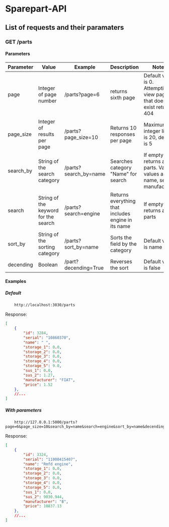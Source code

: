 # Sparepart-API

## List of requests and their paramaters

### GET /parts
#### Parameters
| Parameter | Value | Example | Description | Notes | 
| ----------- | ----------- | ----------- | ----------- | ----------- |
| page | Integer of page number | /parts?page=6 | returns sixth page | Default value is 0. Attempting to view page that doesn't exist returns 404 |
| page_size | Integer of results per page | /parts?page_size=10 | Returns 10 responses per page | Maximum integer limit is 20, default is 5 |
| search_by | String of the search category | /parts?search_by=name | Searches category "Name" for search | If empty returns all parts. Valid values are name, serial, manufacturer |
| search | String of the keyword for the search | /parts?search=engine | Returns everything that includes engine in its name | If empty returns all parts |
| sort_by | String of the sorting category  | /parts?sort_by=name  | Sorts the field by the category | Default value is name |
| decending | Boolean  | /part?decending=True | Reverses the sort | Default value is false |

#### Examples

##### Default
        http://localhost:3030/parts
Response:
```json
[
    {
        "id": 3284,
        "serial": "10860370",
        "name": " ",
        "storage_1": 0.0,
        "storage_2": 0.0,
        "storage_3": 0.0,
        "storage_4": 0.0,
        "storage_5": 9.0,
        "sus_1": 0.0,
        "sus_2": 1.27,
        "manufacturer": "FIAT",
        "price": 1.52
    },
    //...
]
```

##### With parameters
        http://127.0.0.1:5000/parts?page=6&page_size=10&search_by=name&search=engine&sort_by=name&decending=True
Response:
```json
[
    {
        "id": 3324,
        "serial": "11000415407",
        "name": "Rmfd engine",
        "storage_1": 0.0,
        "storage_2": 0.0,
        "storage_3": 0.0,
        "storage_4": 0.0,
        "storage_5": 0.0,
        "sus_1": 0.0,
        "sus_2": 9030.944,
        "manufacturer": "B",
        "price": 10837.13
    },
    //...
]
```